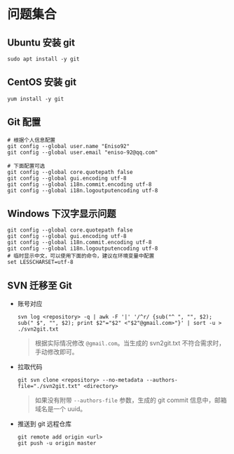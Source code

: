# 问题集合



## Ubuntu 安装 git

```shell
sudo apt install -y git
```



## CentOS 安装 git

```shell
yum install -y git
```



## Git 配置

```shell
# 根据个人信息配置
git config --global user.name "Eniso92"
git config --global user.email "eniso-92@qq.com"

# 下面配置可选
git config --global core.quotepath false
git config --global gui.encoding utf-8
git config --global i18n.commit.encoding utf-8
git config --global i18n.logoutputencoding utf-8
```



## Windows 下汉字显示问题

```shell
git config --global core.quotepath false
git config --global gui.encoding utf-8
git config --global i18n.commit.encoding utf-8
git config --global i18n.logoutputencoding utf-8
# 临时显示中文，可以使用下面的命令，建议在环境变量中配置
set LESSCHARSET=utf-8
```



## SVN 迁移至 Git

- 账号对应

  ```shell
  svn log <repository> -q | awk -F '|' '/^r/ {sub("^ ", "", $2); sub(" $", "", $2); print $2"="$2" <"$2"@gmail.com>"}' | sort -u > ./svn2git.txt
  ```

  > 根据实际情况修改 `@gmail.com`。当生成的 svn2git.txt 不符合需求时，手动修改即可。

- 拉取代码

  ```shell
  git svn clone <repository> --no-metadata --authors-file="./svn2git.txt" <directory>
  ```

  > 如果没有附带 `--authors-file` 参数，生成的 git commit 信息中，邮箱域名是一个 uuid。

- 推送到 git 远程仓库

  ```shell
  git remote add origin <url>
  git push -u origin master
  ```



